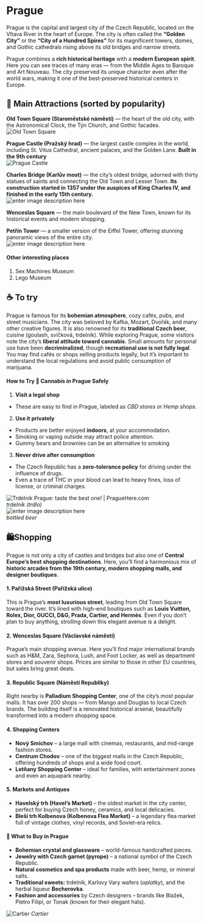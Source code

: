 # Prague
Prague is the capital and largest city of the Czech Republic, located on the Vltava River in the heart of Europe. The city is often called the **“Golden City”** or the **“City of a Hundred Spires”** for its magnificent towers, domes, and Gothic cathedrals rising above its old bridges and narrow streets.

Prague combines a **rich historical heritage** with a **modern European spirit**. Here you can see traces of many eras — from the Middle Ages to Baroque and Art Nouveau. The city preserved its unique character even after the world wars, making it one of the best-preserved historical centers in Europe.

## 🏰 Main Attractions (sorted by popularity)

**Old Town Square (Staroměstské náměstí)** — the heart of the old city, with the Astronomical Clock, the Týn Church, and Gothic facades.    
![Old Town Square](https://www.vyletnik.cz/wp-content/uploads/2021/02/staromestske-namesti-5c4.jpg)

**Prague Castle (Pražský hrad)** — the largest castle complex in the world, including St. Vitus Cathedral, ancient palaces, and the Golden Lane. **Built in the 9th century**  
![Prague Castle](https://cdn.kudyznudy.cz/files/a4/a4e6020d-d115-4a73-8b5b-3f2a22c19236.jpg?v=20220322180823)

**Charles Bridge (Karlův most)** — the city’s oldest bridge, adorned with thirty statues of saints and connecting the Old Town and Lesser Town. **Its construction started in 1357 under the auspices of King Charles IV, and finished in the early 15th century.**  
![enter image description here](https://cdn.kudyznudy.cz/files/5e/5e2bd657-5608-43fa-824c-ae9f487d627a.jpg?v=20210609072142)

**Wenceslas Square** — the main boulevard of the New Town, known for its historical events and modern shopping.

**Petřín Tower** — a smaller version of the Eiffel Tower, offering stunning panoramic views of the entire city.    
![enter image description here](https://dynamic-media-cdn.tripadvisor.com/media/photo-o/04/ca/32/64/caption.jpg?w=1000&h=-1&s=1)

#### Other interesting places
1) Sex Machines Museum
2) Lego Museum

## ☕ To try

Prague is famous for its **bohemian atmosphere**, cozy cafés, pubs, and street musicians. The city was beloved by Kafka, Mozart, Dvořák, and many other creative figures. It is also renowned for its **traditional Czech beer**, cuisine (goulash, svíčková, trdelník). While exploring Prague, some visitors note the city’s **liberal attitude toward cannabis**. Small amounts for personal use have been **decriminalized**, though **recreational use is not fully legal**. You may find cafés or shops selling products legally, but it’s important to understand the local regulations and avoid public consumption of marijuana.
#### How to Try 🌿 Cannabis in Prague Safely

1.  **Visit a legal shop**
- These are easy to find in Prague, labeled as _CBD stores_ or _Hemp shops_. 
2.  **Use it privately**
- Products are better enjoyed **indoors**, at your accommodation.
- Smoking or vaping outside may attract police attention.
- Gummy bears and brownies can be an alternative to smoking
3.  **Never drive after consumption**
- The Czech Republic has a **zero-tolerance policy** for driving under the influence of drugs.
- Even a trace of THC in your blood can lead to heavy fines, loss of license, or criminal charges.

![Trdelnik Prague: taste the best one! | PragueHere.com](https://www.praguehere.com/photo/312/crd2myfmaz6cjjkmkqcq.jpg)  
*trdelník (trdlo)*  
![enter image description here](https://prague.org/wp-content/uploads/2023/10/Czech-Beer-1-1024x683.jpg)  
*bottled beer*

## 🛍️Shopping
Prague is not only a city of castles and bridges but also one of **Central Europe’s best shopping destinations**. Here, you’ll find a harmonious mix of **historic arcades from the 19th century, modern shopping malls, and designer boutiques**.

#### **1. Pařížská Street (Pařížská ulice)**

This is Prague’s **most luxurious street**, leading from Old Town Square toward the river. It’s lined with high-end boutiques such as **Louis Vuitton, Rolex, Dior, GUCCI, D&G, Prada, Cartier, and Hermès**. Even if you don’t plan to buy anything, strolling down this elegant avenue is a delight.

#### **2. Wenceslas Square (Václavské náměstí)**

Prague’s main shopping avenue. Here you’ll find major international brands such as H&M, Zara, Sephora, Lush, and Foot Locker, as well as department stores and souvenir shops. Prices are similar to those in other EU countries, but sales bring great deals.

#### **3. Republic Square (Náměstí Republiky)**

Right nearby is **Palladium Shopping Center**, one of the city’s most popular malls. It has over 200 shops — from Mango and Douglas to local Czech brands. The building itself is a renovated historical arsenal, beautifully transformed into a modern shopping space.

#### **4. Shopping Centers**

-   **Nový Smíchov** – a large mall with cinemas, restaurants, and mid-range fashion stores.
-   **Centrum Chodov** – one of the biggest malls in the Czech Republic, offering hundreds of shops and a wide food court.
-   **Letňany Shopping Center** – ideal for families, with entertainment zones and even an aquapark nearby.


#### **5. Markets and Antiques**

-   **Havelský trh (Havel’s Market)** – the oldest market in the city center, perfect for buying Czech honey, ceramics, and local delicacies.
-   **Bleší trh Kolbenova (Kolbenova Flea Market)** – a legendary flea market full of vintage clothes, vinyl records, and Soviet-era relics.


#### 🎁 What to Buy in Prague
-   **Bohemian crystal and glassware** – world-famous handcrafted pieces.
-   **Jewelry with Czech garnet (pyrope)** – a national symbol of the Czech Republic.
-   **Natural cosmetics and spa products** made with beer, hemp, or mineral salts.
-   **Traditional sweets:** trdelník, Karlovy Vary wafers (_oplatky_), and the herbal liqueur **Becherovka**.
-   **Fashion and accessories** by Czech designers – brands like Blažek, Pietro Filipi, or Tonak (known for their elegant hats).


![Cartier](https://mygemma.com/cdn/shop/articles/Gold_Cartier_bracelets.png?v=1724230375)
*Cartier*
